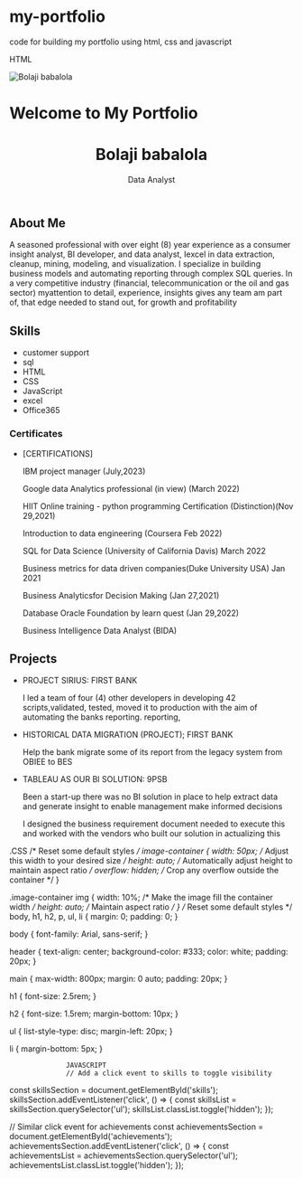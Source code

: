 # my-portfolio
code for building my portfolio using html, css and javascript

HTML 
<!DOCTYPE html>
<html lang="en">
<head>
  <meta charset="UTF-8">
  <meta name="viewport" content="width=device-width, initial-scale=1.0">
  <title>Your Portfolio</title>
  <link rel="stylesheet" href="styles.css">
</head>
<div class="image-container">
<img src="IMG_20221028_231901_925.jpg" alt="Bolaji babalola">
</div>
<h1>Welcome to My Portfolio</h1>
  <header>
    <h1>Bolaji babalola</h1>
    <p>Data Analyst </p>
  </header>
  <main>
  <div class="about-me">
        <h2>About Me</h2>
        <p>A seasoned professional with over eight (8) year experience as a consumer insight analyst, BI developer, and data analyst, Iexcel in data extraction, cleanup, mining, modeling, and visualization. I specialize in  building business models and automating reporting through complex SQL queries. In a very competitive industry (financial, telecommunication or the oil and gas sector) myattention to detail, experience, insights gives any team am part of, that edge needed to stand out, for growth and profitability</p>
    </div>
    <section id="skills">
      <h2>Skills</h2>
      <ul>
	    <li>customer support</li>
		<li>sql</li>
        <li>HTML</li>
        <li>CSS</li>
        <li>JavaScript</li>
		<li>excel</li>
		<li>Office365</li>
      </ul>
    </section>
	<section>
	<section id = "Certificates">
	<h1> Certificates</h1>
	<ul>
	<li> [CERTIFICATIONS]
<P> IBM project
manager (July,2023)</P>
<P> Google data Analytics
professional (in view)
(March 2022)</P>
<P>HIIT Online training -
python programming
Certification
(Distinction)(Nov
29,2021)</P>
<P>Introduction to data
engineering
(Coursera Feb 2022)</P>
<P>SQL for Data Science
(University of
California Davis)
March 2022 </P>
<P>Business metrics for
data driven
companies(Duke
University USA)
Jan 2021 </P>
<P>Business Analyticsfor
Decision Making
(Jan 27,2021)</P>
<P> Database Oracle
Foundation by learn
quest
(Jan 29,2022)</P>
<P>Business Intelligence
Data Analyst (BIDA)</P>
</ul>
</section>
    <section id="Projects">
      <h2>Projects</h2>
      <ul>
        <li>PROJECT SIRIUS: FIRST BANK</li>
 <p>I led a team of four (4) other developers in developing 42 scripts,validated, tested, moved it to production with the aim of automating the banks reporting.
reporting, </p>
        <li>HISTORICAL DATA MIGRATION (PROJECT); FIRST BANK</li>
<p>Help the bank migrate some of its report from the legacy system from OBIEE to BES</p>
        <li>TABLEAU AS OUR BI SOLUTION: 9PSB </li>
 <p>Been a start-up there was no BI solution in place to help extract data and
 generate insight to enable management make informed decisions</p>
<p>I designed the business requirement document needed to execute this and
worked with the vendors who built our solution in actualizing this</p>
      </ul>
    </section>
  </main>
  <script src="scripts.js"></script>
</body>
</html>



.CSS
/* Reset some default styles */
  image-container {
    width: 50px; /* Adjust this width to your desired size */
    height: auto; /* Automatically adjust height to maintain aspect ratio */
    overflow: hidden; /* Crop any overflow outside the container */
  }
  
  .image-container img {
    width: 10%; /* Make the image fill the container width */
    height: auto; /* Maintain aspect ratio */
  }
/* Reset some default styles */
body, h1, h2, p, ul, li {
  margin: 0;
  padding: 0;
}

body {
  font-family: Arial, sans-serif;
}

header {
  text-align: center;
  background-color: #333;
  color: white;
  padding: 20px;
}

main {
  max-width: 800px;
  margin: 0 auto;
  padding: 20px;
}

h1 {
  font-size: 2.5rem;
}

h2 {
  font-size: 1.5rem;
  margin-bottom: 10px;
}

ul {
  list-style-type: disc;
  margin-left: 20px;
}

li {
  margin-bottom: 5px;
}



                  JAVASCRIPT 
                  // Add a click event to skills to toggle visibility
const skillsSection = document.getElementById('skills');
skillsSection.addEventListener('click', () => {
  const skillsList = skillsSection.querySelector('ul');
  skillsList.classList.toggle('hidden');
});

// Similar click event for achievements
const achievementsSection = document.getElementById('achievements');
achievementsSection.addEventListener('click', () => {
  const achievementsList = achievementsSection.querySelector('ul');
  achievementsList.classList.toggle('hidden');
});

